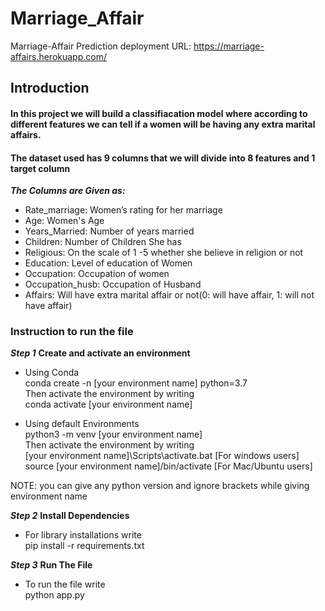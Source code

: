 # Marriage_Affair

Marriage-Affair Prediction deployment URL: https://marriage-affairs.herokuapp.com/

## Introduction
#### In this project we will build a classifiacation model where according to different features we can tell if a women will be having any extra marital affairs.
#### The dataset used has 9 columns that we will divide into 8 features and 1 target column
***The Columns are Given as:***

- Rate_marriage: Women’s rating for her marriage
- Age: Women's Age
- Years_Married: Number of years married
- Children: Number of Children She has
- Religious: On the scale of 1 -5 whether she believe in religion or not
- Education: Level of education of Women
- Occupation: Occupation of women
- Occupation_husb: Occupation of Husband
- Affairs: Will have extra marital affair or not(0: will have affair, 1: will not have affair)

### Instruction to run the file
***Step 1***
**Create and activate an environment**
- Using Conda <br>
conda create -n [your environment name] python=3.7 <br>
Then activate the environment by writing <br>
conda activate [your environment name] <br>

- Using default Environments <br>
python3 -m venv [your environment name] <br>
Then activate the environment by writing <br>
[your environment name]\Scripts\activate.bat [For windows users] <br>
source [your environment name]/bin/activate [For Mac/Ubuntu users] <br>

NOTE: you can give any python version and ignore brackets while giving environment name

***Step 2***
**Install Dependencies**
- For library installations  write <br>
pip install -r requirements.txt 

***Step 3***
**Run The File**
- To run the file write <br>
python app.py
